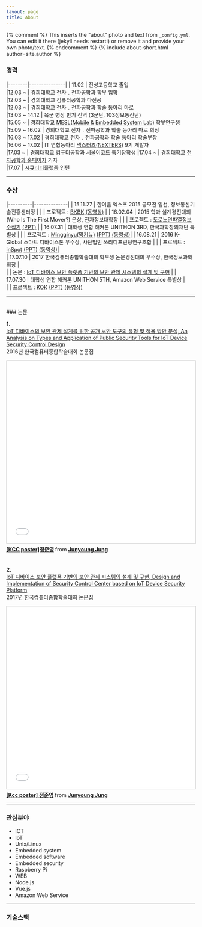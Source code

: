 ```yaml
---
layout: page
title: About
---
```


{% comment %}
  This inserts the "about" photo and text from `_config.yml`.
  You can edit it there (jekyll needs restart!) or remove it and provide your own photo/text.
{% endcomment %}
{% include about-short.html author=site.author %}


### 경력  

|--------|---------------|
| 11.02   | 진성고등학교 졸업  
|12.03 ~  | 경희대학교 전자﹒전파공학과 학부 입학  
|12.03 ~  | 경희대학교 컴퓨터공학과 다전공  
|12.03 ~ | 경희대학교 전자﹒전파공학과 학술 동아리 마로  
|13.03 ~ 14.12 | 육군 병장 만기 전역 (3군단, 103정보통신단)  
|15.05 ~ | 경희대학교 [MESL(Mobile & Embedded System Lab)](http://mesl.khu.ac.kr/) 학부연구생  
|15.09 ~ 16.02 | 경희대학교 전자﹒전파공학과 학술 동아리 마로 회장  
|16.03 ~ 17.02 | 경희대학교 전자﹒전파공학과 학술 동아리 학술부장  
|16.06 ~ 17.02 | IT 연합동아리 [넥스터즈(NEXTERS)](http://teamnexters.com/) 9기 개발자  
|17.03 ~ | 경희대학교 컴퓨터공학과 서울어코드 특기장학생
|17.04 ~ | 경희대학교 [전자공학과 홈페이지](http://enr.khu.ac.kr/index.php?hCode=BOARD&bo_idx=1) 기자  
|17.07   | [시큐리티플랫폼](https://www.kr.securityplatform.co.kr/) 인턴

***

### 수상  

|----------|--------------|
| 15.11.27 | 한이음 엑스포 2015 공모전 입선, 정보통신기술진흥센터장 |
|          | 프로젝트 : [BKBK](/2015/12/30/haneium/) [(동영상)](https://youtu.be/rTMsQeGkx3I) |
| 16.02.04 | 2015 학과 설계경진대회(Who Is The First Mover?) 은상, 전자정보대학장 |
|          | 프로젝트 : [도로노면파열정보수집기](/2016/02/06/khuee/) [(PPT)](http://www.slideshare.net/JunyoungJung8/2015-ppt-69803906) |
| 16.07.31 | 대학생 연합 해커톤 UNITHON 3RD, 한국과학창의재단 특별상 |
|          | 프로젝트 : [Mingginyu(밍기뉴)](/2016/08/06/unithon-mingginyu/) [(PPT)](http://www.slideshare.net/JunyoungJung8/unithon-3rd-mingginyuppt) [(동영상)](https://youtu.be/RAKVhlfUBJU)|
| 16.08.21 | 2016 K-Global 스마트 디바이스톤 우수상, 사단법인 쓰리디프린팅연구조합 |
|          | 프로젝트 : [inSpot](/2016/09/04/inspot/) [(PPT)](http://www.slideshare.net/JunyoungJung8/2016-kglobal-inspot) [(동영상)](https://youtu.be/j9xFvVKSiaI)|  
| 17.07.10 | 2017 한국컴퓨터종합학술대회 학부생 논문경진대회 우수상, 한국정보과학회장 |  
|          | 논문 : [IoT 디바이스 보안 플랫폼 기반의 보안 관제 시스템의 설계 및 구현](../../Junyoung-paper-2017.pdf) |
| 17.07.30 | 대학생 연합 해커톤 UNITHON 5TH, Amazon Web Service 특별상 |  
|          | 프로젝트 : [KOK](https://sauber92.github.io/2017/08/01/unithon7team/) [(PPT)](https://www.slideshare.net/JunyoungJung8/unithon-5th-kok) [(동영상)](https://youtu.be/80MWKoK_LUw?list=PLTj4ip-QW96vjFo_UbMcP9qv7Ne7OVDKL)

***
<br/>
### 논문  
<br/>

**1.**  
[IoT 디바이스의 보안 관제 설계를 위한 공개 보안 도구의 유형 및 적용 방안 분석, An Analysis on Types and Application of Public Security Tools for IoT Device Security Control Design](http://www.dbpia.co.kr/Journal/ArticleDetail/NODE07018046)  
2016년 한국컴퓨터종합학술대회 논문집  

<iframe src="//www.slideshare.net/slideshow/embed_code/key/uKbZMs5h26qd7v" width="595" height="485" frameborder="0" marginwidth="0" marginheight="0" scrolling="no" style="border:1px solid #CCC; border-width:1px; margin-bottom:5px; max-width: 100%;" allowfullscreen> </iframe> <div style="margin-bottom:5px"> <strong> <a href="//www.slideshare.net/JunyoungJung8/kcc-poster" title="[KCC poster]정준영" target="_blank">[KCC poster]정준영</a> </strong> from <strong><a target="_blank" href="//www.slideshare.net/JunyoungJung8">Junyoung Jung</a></strong> </div>

<br/>  

**2.**  
[IoT 디바이스 보안 플랫폼 기반의 보안 관제 시스템의 설계 및 구현, Design and Implementation of Security Control Center based on IoT Device Security Platform](../../Junyoung-paper-2017.pdf)  
2017년 한국컴퓨터종합학술대회 논문집  

<iframe src="//www.slideshare.net/slideshow/embed_code/key/B85HxM3bbB1nbo" width="595" height="485" frameborder="0" marginwidth="0" marginheight="0" scrolling="no" style="border:1px solid #CCC; border-width:1px; margin-bottom:5px; max-width: 100%;" allowfullscreen> </iframe> <div style="margin-bottom:5px"> <strong> <a href="//www.slideshare.net/JunyoungJung8/kcc-poster-77221797" title="[Kcc poster] 정준영" target="_blank">[Kcc poster] 정준영</a> </strong> from <strong><a target="_blank" href="https://www.slideshare.net/JunyoungJung8">Junyoung Jung</a></strong> </div>

***

### 관심분야  

* ICT  
* IoT  
* Unix/Linux  
* Embedded system  
* Embedded software  
* Embedded security  
* Raspberry Pi  
* WEB  
* Node.js  
* Vue.js  
* Amazon Web Service

***

### 기술스택  

<a frameborder="0" data-theme="dark" data-stack-embed="true" data-layers="1,2,3,4" href="https://embed.stackshare.io/stacks/embed/de8bb25a479628eed30d3d630dfa68"/></a><script async src="https://cdn1.stackshare.io/javascripts/client-code.js" charset="utf-8"></script>
